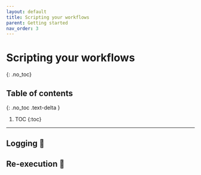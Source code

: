 ```yaml
---
layout: default
title: Scripting your workflows
parent: Getting started
nav_order: 3
---
```


# Scripting your workflows
{: .no_toc}

## Table of contents
{: .no_toc .text-delta }

1. TOC
{:toc}
---

## Logging 🚧

## Re-execution 🚧
